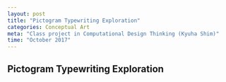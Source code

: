 ```yaml
---
layout: post
title: "Pictogram Typewriting Exploration"
categories: Conceptual Art
meta: "Class project in Computational Design Thinking (Kyuha Shim)"
time: "October 2017"
---
```


## Pictogram Typewriting Exploration